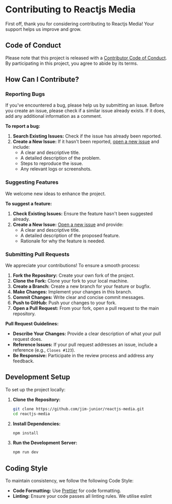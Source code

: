 
# Contributing to Reactjs Media

First off, thank you for considering contributing to Reactjs Media! Your support helps us improve and grow.

## Code of Conduct

Please note that this project is released with a [Contributor Code of Conduct](https://www.contributor-covenant.org/version/2/0/code_of_conduct/). By participating in this project, you agree to abide by its terms.

## How Can I Contribute?

### Reporting Bugs

If you've encountered a bug, please help us by submitting an issue. Before you create an issue, please check if a similar issue already exists. If it does, add any additional information as a comment.

**To report a bug:**

1. **Search Existing Issues:** Check if the issue has already been reported.
2. **Create a New Issue:** If it hasn't been reported, [open a new issue](https://github.com/jim-junior/reactjs-media/issues/new) and include:
   - A clear and descriptive title.
   - A detailed description of the problem.
   - Steps to reproduce the issue.
   - Any relevant logs or screenshots.

### Suggesting Features

We welcome new ideas to enhance the project.

**To suggest a feature:**

1. **Check Existing Issues:** Ensure the feature hasn't been suggested already.
2. **Create a New Issue:** [Open a new issue](https://github.com/jim-junior/reactjs-media/issues/new) and provide:
   - A clear and descriptive title.
   - A detailed description of the proposed feature.
   - Rationale for why the feature is needed.

### Submitting Pull Requests

We appreciate your contributions! To ensure a smooth process:

1. **Fork the Repository:** Create your own fork of the project.
2. **Clone the Fork:** Clone your fork to your local machine.
3. **Create a Branch:** Create a new branch for your feature or bugfix.
4. **Make Changes:** Implement your changes in this branch.
5. **Commit Changes:** Write clear and concise commit messages.
6. **Push to GitHub:** Push your changes to your fork.
7. **Open a Pull Request:** From your fork, open a pull request to the main repository.

**Pull Request Guidelines:**

- **Describe Your Changes:** Provide a clear description of what your pull request does.
- **Reference Issues:** If your pull request addresses an issue, include a reference (e.g., `Closes #123`).
- **Be Responsive:** Participate in the review process and address any feedback.

## Development Setup

To set up the project locally:

1. **Clone the Repository:**

   ```bash
   git clone https://github.com/jim-junior/reactjs-media.git
   cd reactjs-media
   ```

2. **Install Dependencies:**

   ```bash
   npm install
   ```

3. **Run the Development Server:**

   ```bash
   npm run dev
   ```



## Coding Style

To maintain consistency, we follow the following Code Style:

- **Code Formatting:** Use [Prettier](https://prettier.io/) for code formatting.
- **Linting:** Ensure your code passes all linting rules. We utilise eslint
